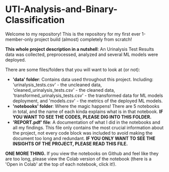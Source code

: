 # UTI-Analysis-and-Binary-Classification
Welcome to my repository! This is the repository for my first ever 1-member-only project build (almost) completely from scratch!

**This whole project description in a nutshell**: An Urinalysis Test Results data was collected, preprocessed, analyzed and several ML models were deployed.

There are some files/folders that you will want to look at (or not):
- **'data' folder**: Contains data used throughout this project. Including: 'urinalysis_tests.csv' - the uncleaned data, 'cleaned_urinalysis_tests.csv' - the cleaned data, 'transformed_urinalysis_tests.csv' - the transformed data for ML models deployment, and 'models.csv' - the metrics of the deployed ML models.
- **'notebooks' folder**: Where the magic happens! There are 5 notebooks in total, and the name of each kinda explains what is in that notebook. **IF YOU WANT TO SEE THE CODES, PLEASE DIG INTO THIS FOLDER.**
- **'REPORT.pdf' file**: A documentation of what I did in the notebooks and all my findings. This file only contains the most crucial information about the project, not every code block was included to avoid making the document too long and redundant. **IF YOU ONLY WANT TO SEE THE INSIGHTS OF THE PROJECT, PLEASE READ THIS FILE.**

**ONE MORE THING.** If you view the notebooks on Github and feel like they are too long, please view the Colab version of the notebook (there is a 'Open in Colab' at the top of each notebook, click it!).
